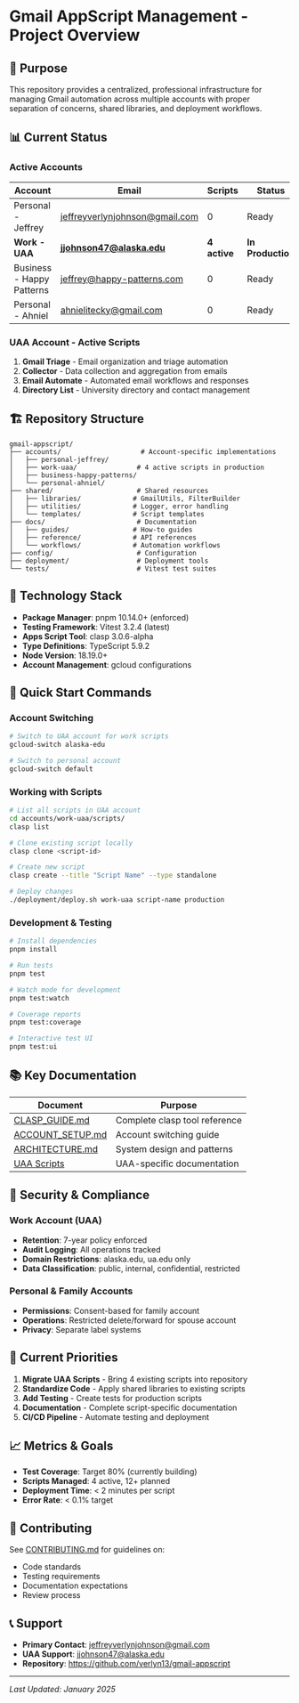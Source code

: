 # Gmail AppScript Management - Project Overview

## 🎯 Purpose

This repository provides a centralized, professional infrastructure for managing Gmail automation across multiple accounts with proper separation of concerns, shared libraries, and deployment workflows.

## 📊 Current Status

### Active Accounts

| Account | Email | Scripts | Status |
|---------|-------|---------|--------|
| Personal - Jeffrey | jeffreyverlynjohnson@gmail.com | 0 | Ready |
| **Work - UAA** | **jjohnson47@alaska.edu** | **4 active** | **In Production** |
| Business - Happy Patterns | jeffrey@happy-patterns.com | 0 | Ready |
| Personal - Ahniel | ahnielitecky@gmail.com | 0 | Ready |

### UAA Account - Active Scripts

1. **Gmail Triage** - Email organization and triage automation
2. **Collector** - Data collection and aggregation from emails  
3. **Email Automate** - Automated email workflows and responses
4. **Directory List** - University directory and contact management

## 🏗️ Repository Structure

```
gmail-appscript/
├── accounts/                    # Account-specific implementations
│   ├── personal-jeffrey/       
│   ├── work-uaa/               # 4 active scripts in production
│   ├── business-happy-patterns/
│   └── personal-ahniel/        
├── shared/                     # Shared resources
│   ├── libraries/             # GmailUtils, FilterBuilder
│   ├── utilities/             # Logger, error handling
│   └── templates/             # Script templates
├── docs/                       # Documentation
│   ├── guides/                # How-to guides
│   ├── reference/             # API references
│   └── workflows/             # Automation workflows
├── config/                     # Configuration
├── deployment/                 # Deployment tools
└── tests/                      # Vitest test suites
```

## 🔧 Technology Stack

- **Package Manager**: pnpm 10.14.0+ (enforced)
- **Testing Framework**: Vitest 3.2.4 (latest)
- **Apps Script Tool**: clasp 3.0.6-alpha
- **Type Definitions**: TypeScript 5.9.2
- **Node Version**: 18.19.0+
- **Account Management**: gcloud configurations

## 🚀 Quick Start Commands

### Account Switching
```bash
# Switch to UAA account for work scripts
gcloud-switch alaska-edu

# Switch to personal account
gcloud-switch default
```

### Working with Scripts
```bash
# List all scripts in UAA account
cd accounts/work-uaa/scripts/
clasp list

# Clone existing script locally
clasp clone <script-id>

# Create new script
clasp create --title "Script Name" --type standalone

# Deploy changes
./deployment/deploy.sh work-uaa script-name production
```

### Development & Testing
```bash
# Install dependencies
pnpm install

# Run tests
pnpm test

# Watch mode for development
pnpm test:watch

# Coverage reports
pnpm test:coverage

# Interactive test UI
pnpm test:ui
```

## 📚 Key Documentation

| Document | Purpose |
|----------|---------|
| [CLASP_GUIDE.md](./docs/guides/CLASP_GUIDE.md) | Complete clasp tool reference |
| [ACCOUNT_SETUP.md](./docs/guides/ACCOUNT_SETUP.md) | Account switching guide |
| [ARCHITECTURE.md](./ARCHITECTURE.md) | System design and patterns |
| [UAA Scripts](./accounts/work-uaa/docs/) | UAA-specific documentation |

## 🔐 Security & Compliance

### Work Account (UAA)
- **Retention**: 7-year policy enforced
- **Audit Logging**: All operations tracked
- **Domain Restrictions**: alaska.edu, ua.edu only
- **Data Classification**: public, internal, confidential, restricted

### Personal & Family Accounts
- **Permissions**: Consent-based for family account
- **Operations**: Restricted delete/forward for spouse account
- **Privacy**: Separate label systems

## 🎯 Current Priorities

1. **Migrate UAA Scripts** - Bring 4 existing scripts into repository
2. **Standardize Code** - Apply shared libraries to existing scripts
3. **Add Testing** - Create tests for production scripts
4. **Documentation** - Complete script-specific documentation
5. **CI/CD Pipeline** - Automate testing and deployment

## 📈 Metrics & Goals

- **Test Coverage**: Target 80% (currently building)
- **Scripts Managed**: 4 active, 12+ planned
- **Deployment Time**: < 2 minutes per script
- **Error Rate**: < 0.1% target

## 🤝 Contributing

See [CONTRIBUTING.md](./docs/CONTRIBUTING.md) for guidelines on:
- Code standards
- Testing requirements
- Documentation expectations
- Review process

## 📞 Support

- **Primary Contact**: jeffreyverlynjohnson@gmail.com
- **UAA Support**: jjohnson47@alaska.edu
- **Repository**: https://github.com/verlyn13/gmail-appscript

---

*Last Updated: January 2025*